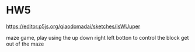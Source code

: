 # HW5
https://editor.p5js.org/qiaodomadai/sketches/IsWUuper

maze game, play using the up down right left botton to control the block get out of the maze

